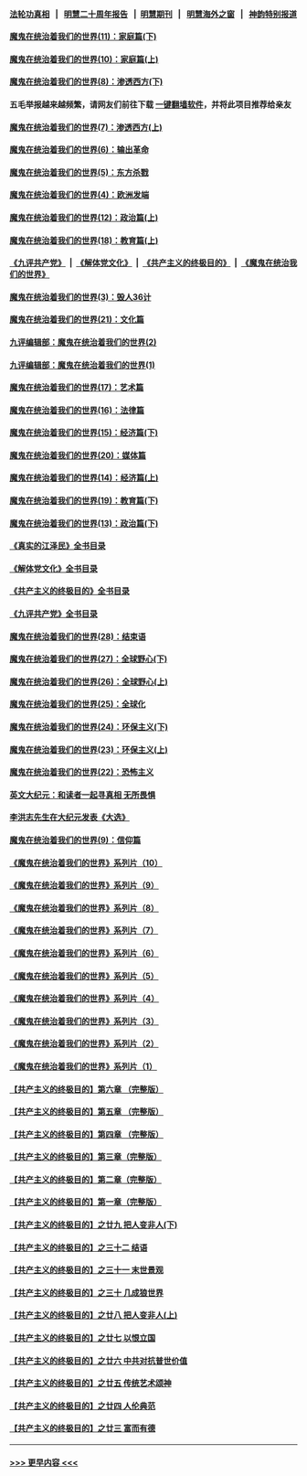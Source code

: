 #### [法轮功真相](https://github.com/gfw-breaker/truth/blob/master/README.md?t=0) &nbsp;&nbsp;|&nbsp;&nbsp; [明慧二十周年报告](https://github.com/gfw-breaker/mh-reports/blob/master/README.md?t=0) &nbsp;&nbsp;|&nbsp;&nbsp;[明慧期刊](https://github.com/gfw-breaker/mh-qikan) &nbsp;&nbsp;|&nbsp;&nbsp; [明慧海外之窗](https://github.com/gfw-breaker/mh-news/blob/master/README.md?t=0) &nbsp;&nbsp;|&nbsp;&nbsp; [神韵特别报道](https://github.com/gfw-breaker/mh-news/blob/master/shenyun.md?t=0)
#### [魔鬼在统治着我们的世界(11)：家庭篇(下)](../pages/nsc422/n10440961.md?t=12051750) 
#### [魔鬼在统治着我们的世界(10)：家庭篇(上)](../pages/nsc422/n10435448.md?t=12051750) 
#### [魔鬼在统治着我们的世界(8)：渗透西方(下)](../pages/nsc422/n10429603.md?t=12051750) 
#### 五毛举报越来越频繁，请网友们前往下载 [一键翻墙软件](https://github.com/gfw-breaker/ssr-accounts)，并将此项目推荐给亲友
#### [魔鬼在统治着我们的世界(7)：渗透西方(上)](../pages/nsc422/n10426013.md?t=12051750) 
#### [魔鬼在统治着我们的世界(6)：输出革命](../pages/nsc422/n10421536.md?t=12051750) 
#### [魔鬼在统治着我们的世界(5)：东方杀戮](../pages/nsc422/n10417707.md?t=12051750) 
#### [魔鬼在统治着我们的世界(4)：欧洲发端](../pages/nsc422/n10414890.md?t=12051750) 
#### [魔鬼在统治着我们的世界(12)：政治篇(上)](../pages/nsc422/n10444576.md?t=12051750) 
#### [魔鬼在统治着我们的世界(18)：教育篇(上)](../pages/nsc422/n10526970.md?t=12051750) 
#### [《九评共产党》](https://github.com/begood0513/9ping.md/blob/master/README.md) &nbsp;|&nbsp; [《解体党文化》](../../../../jtdwh.md/blob/master/README.md)  &nbsp;|&nbsp; [《共产主义的终极目的》](../../../../gczydzjmd.md/blob/master/README.md) &nbsp;|&nbsp; [《魔鬼在统治我们的世界》](../../../../mgztzwmdsj.md/blob/master/README.md) 
#### [魔鬼在统治着我们的世界(3)：毁人36计](../pages/nsc422/n10411583.md?t=12051750) 
#### [魔鬼在统治着我们的世界(21)：文化篇](../pages/nsc422/n10597706.md?t=12051750) 
#### [九评编辑部：魔鬼在统治着我们的世界(2)](../pages/nsc422/n10410036.md?t=12051750) 
#### [九评编辑部：魔鬼在统治着我们的世界(1)](../pages/nsc422/n10406825.md?t=12051750) 
#### [魔鬼在统治着我们的世界(17)：艺术篇](../pages/nsc422/n10499093.md?t=12051750) 
#### [魔鬼在统治着我们的世界(16)：法律篇](../pages/nsc422/n10485969.md?t=12051750) 
#### [魔鬼在统治着我们的世界(15)：经济篇(下)](../pages/nsc422/n10469975.md?t=12051750) 
#### [魔鬼在统治着我们的世界(20)：媒体篇](../pages/nsc422/n10586579.md?t=12051750) 
#### [魔鬼在统治着我们的世界(14)：经济篇(上)](../pages/nsc422/n10457370.md?t=12051750) 
#### [魔鬼在统治着我们的世界(19)：教育篇(下)](../pages/nsc422/n10564808.md?t=12051750) 
#### [魔鬼在统治着我们的世界(13)：政治篇(下)](../pages/nsc422/n10448270.md?t=12051750) 
#### [《真实的江泽民》全书目录](../pages/nsc422/n13721399.md?t=12051750) 
#### [《解体党文化》全书目录](../pages/nsc422/n13721157.md?t=12051750) 
#### [《共产主义的终极目的》全书目录](../pages/nsc422/n13721048.md?t=12051750) 
#### [《九评共产党》全书目录](../pages/nsc422/n13708085.md?t=12051750) 
#### [魔鬼在统治着我们的世界(28)：结束语](../pages/nsc422/n10936246.md?t=12051750) 
#### [魔鬼在统治着我们的世界(27)：全球野心(下)](../pages/nsc422/n10928319.md?t=12051750) 
#### [魔鬼在统治着我们的世界(26)：全球野心(上)](../pages/nsc422/n10900318.md?t=12051750) 
#### [魔鬼在统治着我们的世界(25)：全球化](../pages/nsc422/n10788205.md?t=12051750) 
#### [魔鬼在统治着我们的世界(24)：环保主义(下)](../pages/nsc422/n10695307.md?t=12051750) 
#### [魔鬼在统治着我们的世界(23)：环保主义(上)](../pages/nsc422/n10688613.md?t=12051750) 
#### [魔鬼在统治着我们的世界(22)：恐怖主义](../pages/nsc422/n10614727.md?t=12051750) 
#### [英文大纪元：和读者一起寻真相 无所畏惧](../pages/nsc422/n12542027.md?t=12051750) 
#### [李洪志先生在大纪元发表《大选》](../pages/nsc422/n12534746.md?t=12051750) 
#### [魔鬼在统治着我们的世界(9)：信仰篇](../pages/nsc422/n10432159.md?t=12051750) 
#### [《魔鬼在统治着我们的世界》系列片（10）](../pages/nsc422/n12292670.md?t=12051750) 
#### [《魔鬼在统治着我们的世界》系列片（9）](../pages/nsc422/n12290859.md?t=12051750) 
#### [《魔鬼在统治着我们的世界》系列片（8）](../pages/nsc422/n12287445.md?t=12051750) 
#### [《魔鬼在统治着我们的世界》系列片（7）](../pages/nsc422/n12283425.md?t=12051750) 
#### [《魔鬼在统治着我们的世界》系列片（6）](../pages/nsc422/n12282314.md?t=12051750) 
#### [《魔鬼在统治着我们的世界》系列片（5）](../pages/nsc422/n12281419.md?t=12051750) 
#### [《魔鬼在统治着我们的世界》系列片（4）](../pages/nsc422/n12274024.md?t=12051750) 
#### [《魔鬼在统治着我们的世界》系列片（3）](../pages/nsc422/n12271322.md?t=12051750) 
#### [《魔鬼在统治着我们的世界》系列片（2）](../pages/nsc422/n12269049.md?t=12051750) 
#### [《魔鬼在统治着我们的世界》系列片（1）](../pages/nsc422/n12267575.md?t=12051750) 
#### [【共产主义的终极目的】第六章 （完整版）](../pages/nsc422/n11428913.md?t=12051750) 
#### [【共产主义的终极目的】第五章 （完整版）](../pages/nsc422/n11428912.md?t=12051750) 
#### [【共产主义的终极目的】第四章 （完整版）](../pages/nsc422/n11428907.md?t=12051750) 
#### [【共产主义的终极目的】第三章（完整版）](../pages/nsc422/n11428848.md?t=12051750) 
#### [【共产主义的终极目的】第二章（完整版）](../pages/nsc422/n11428831.md?t=12051750) 
#### [【共产主义的终极目的】第一章（完整版）](../pages/nsc422/n11417651.md?t=12051750) 
#### [【共产主义的终极目的】之廿九 把人变非人(下)](../pages/nsc422/n11344140.md?t=12051750) 
#### [【共产主义的终极目的】之三十二 结语](../pages/nsc422/n11360535.md?t=12051750) 
#### [【共产主义的终极目的】之三十一 末世景观](../pages/nsc422/n11351129.md?t=12051750) 
#### [【共产主义的终极目的】之三十 几成狼世界](../pages/nsc422/n11348280.md?t=12051750) 
#### [【共产主义的终极目的】之廿八 把人变非人(上)](../pages/nsc422/n11340492.md?t=12051750) 
#### [【共产主义的终极目的】之廿七 以恨立国](../pages/nsc422/n11336944.md?t=12051750) 
#### [【共产主义的终极目的】之廿六 中共对抗普世价值](../pages/nsc422/n11324785.md?t=12051750) 
#### [【共产主义的终极目的】之廿五 传统艺术颂神](../pages/nsc422/n11296396.md?t=12051750) 
#### [【共产主义的终极目的】之廿四 人伦典范](../pages/nsc422/n11296397.md?t=12051750) 
#### [【共产主义的终极目的】之廿三 富而有德](../pages/nsc422/n11283598.md?t=12051750) 

----
#### [ >>> 更早内容 <<< ](../indexes/nsc422-earlier.md)
